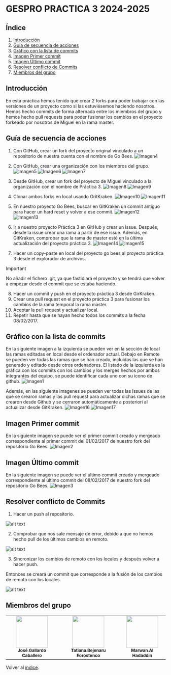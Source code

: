 # GESPRO PRACTICA 3 2024-2025
## Índice
1. [Introducción](#introducción)
2. [Guía de secuencia de acciones](#guía-de-secuencia-de-acciones)
3. [Gráfico con la lista de commits](#gráfico-con-la-lista-de-commits)
4. [Imagen Primer commit](#imagen-primer-commit)
5. [Imagen Último commit](#imagen-último-commit)
6. [Resolver conflicto de Commits](#resolver-conflicto-de-commits)
7. [Miembros del grupo](#miembros-del-grupo)

## Introducción
En esta práctica hemos tenido que crear 2 forks para poder trabajar con las versiones de un proyecto como si las estuviésemos haciendo nosotros. Hemos hecho commits de forma alternada entre los miembros del grupo y hemos hecho pull requests para poder fusionar los cambios en el proyecto forkeado por nosotros de Miguel en la rama master.

## Guía de secuencia de acciones
1.  Con GitHub, crear un fork del proyecto original vinculado a un repositorio de nuestra cuenta con el nombre de Go Bees.
![Imagen4](/images/ForkGoBees.JPG)

2.  Con GitHub, crear una organización con los miembros del grupo.
![Imagen5](/images/Organizacion1.JPG)
![Imagen6](/images/Organizacion2.JPG)
![Imagen7](/images/Organizacion3.JPG)

3. Desde GitHub, crear un fork del proyecto de Miguel vinculado a la organización con el nombre de Práctica 3.
![Imagen8](/images/ForkPr3ORg.JPG)
![Imagen9](/images/ForkPract3.JPG)

4. Clonar ambos forks en local usando GritKraken.
![Imagen10](/images/CodeClonacion.JPG)
![Imagen11](/images/Clonacion.JPG)

5. En nuestro proyecto Go Bees, buscar en GitKraken un commit antiguo para hacer un hard reset y volver a ese commit.
![Imagen12](/images/Paso5-1.png)
![Imagen13](/images/Paso5-2.png)

6. Ir a nuestro proyecto Práctica 3 en GitHub y crear un issue. Después, desde la issue crear una rama a partir de ese issue. Además, en GitKraken, comprobar que la rama de master esté en la última actualización del proyecto práctica 3.
![Imagen14](/images/Paso6.png)
![Imagen15](/images/Paso6o2.png)

7. Hacer un copy-paste en local del proyecto go bees al proyecto práctica 3 desde el explorador de archivos.


> [!IMPORTANT]
> No añadir el fichero .git, ya que fastidiará el proyecto y se tendrá que volver a empezar desde el commit que se estaba haciendo.

8. Hacer un commit y push en el proyecto práctica 3 desde GirKraken.
9. Crear una pull request en el proyecto práctica 3 para fusionar los cambios de la rama temporal la rama master.
10. Aceptar la pull request y actualizar local.
11. Repetir hasta que se hayan hecho todos los commits a la fecha 08/02/2017.

## Gráfico con la lista de commits
En la siguiente imagen a la izquierda se pueden ver en la sección de local las ramas editadas en local desde el ordenador actual. Debajo en Remote se pueden ver todas las ramas que se han creado, incluidas las que se han generado y editado desde otros ordenadores.
El listado de la izquierda es la gráfica con los commits con los cambios y los merges hechos por ambos integrantes del equipo, se puede identificar cada uno con su icono de github.
![Imagen1](/images/GraficoCommits.JPG)

Además, en las siguiente imagenes se pueden ver todas las Issues  de las que se crearon ramas y las pull request para actualizar dichas ramas que se crearon desde Github y se cerraron automáticamente a posteriori al actualizar desde GitKraken.
![Imagen16](/images/Issues.JPG)
![Imagen17](/images/PullRequest.JPG)

## Imagen Primer commit
En la siguiente imagen se puede ver el primer commit creado y mergeado correspondiente al primer commit del 01/02/2017 de nuestro fork del repositorio Go Bees.
![Imagen2](/images/ImagenPrimerCommit2.jpg)

## Imagen Último commit
En la siguiente imagen se puede ver el último commit creado y mergeado correspondiente al último commit del 08/02/2017 de nuestro fork del repositorio Go Bees.
![Imagen3](/images/ImagenUltimoCoommit.png)


## Resolver conflicto de Commits
1. Hacer un push al repositorio.

![alt text](images/image.png)

2. Comprobar que nos sale mensaje de error, debido a que no hemos hecho pull de los últimos cambios en remoto.

![alt text](images/image6.png)

3. Sincronizar los cambios de remoto con los locales y después volver a hacer push.

Entonces se creará un commit que corresponde a la fusión de los cambios de remoto con los locales.

![alt text](images/image-1.png)

## Miembros del grupo
<table>
    <tr>
        <td align="center"><a href="https://github.com/Joseleelsuper"><img src="https://github.com/Joseleelsuper.png" width="100px;" alt=""/><br /><sub><b>José Gallardo Caballero</b></sub></a></td>
        <td align="center"><a href="https://github.com/tbf1003"><img src="https://github.com/tbf1003.png" width="100px;" alt=""/><br /><sub><b>Tatiana Bejenaru Forostenco</b></sub></a></td>
        <td align="center"><a href="https://github.com/marwan-03-ux"><img src="https://github.com/marwan-03-ux.png" width="100px;" alt=""/><br /><sub><b>Marwan Al Hadaddin</b></sub></a></td>
    </tr>
</table>

Volver al [índice](#índice).

